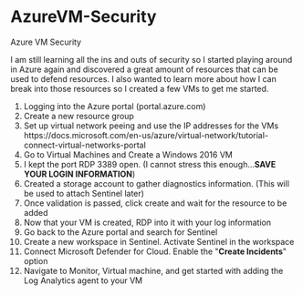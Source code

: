 # AzureVM-Security
<p>Azure VM Security</p>
<p>I am still learning all the ins and outs of security so I started playing around in Azure again and discovered a great amount of resources that can be used to defend resources. I also wanted to learn more about how I can break into those resources so I created a few VMs to get me started.</p>
<ol>
   <li> Logging into the Azure portal (portal.azure.com)</li>
   <li> Create a new resource group</li>
   <li> Set up virtual network peeing and use the IP addresses for the VMs
   <br>https://docs.microsoft.com/en-us/azure/virtual-network/tutorial-connect-virtual-networks-portal</br></li>
   <li> Go to Virtual Machines and Create a Windows 2016 VM</li>
   <li> I kept the port RDP 3389 open. (I cannot stress this enough...<b>SAVE YOUR LOGIN INFORMATION</b>)</li>
   <li> Created a storage account to gather diagnostics information. (This will be used to attach Sentinel later)</li>
   <li> Once validation is passed, click create and wait for the resource to be added</li>
   <li> Now that your VM is created, RDP into it with your log information</li>
   <li> Go back to the Azure portal and search for Sentinel</li>
   <li> Create a new workspace in Sentinel. Activate Sentinel in the workspace</li>
   <li> Connect Microsoft Defender for Cloud. Enable the "<b>Create Incidents</b>" option</li>
   <li> Navigate to Monitor, Virtual machine, and get started with adding the Log Analytics agent to your VM</li>
 </ol>
